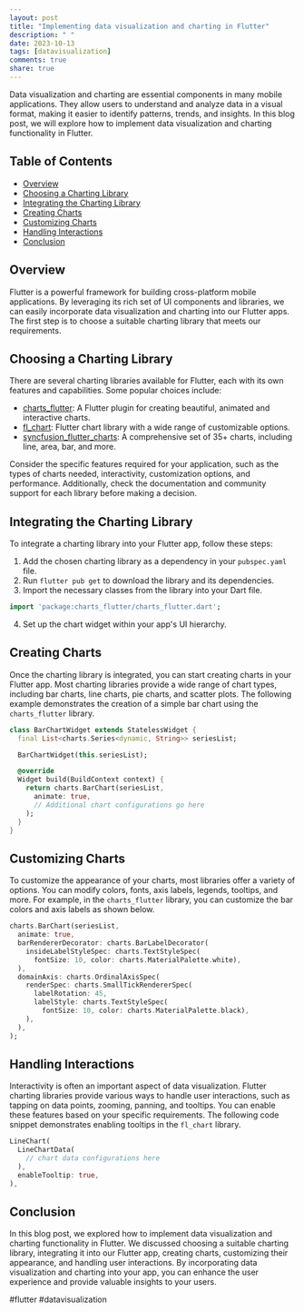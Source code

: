 ```yaml
---
layout: post
title: "Implementing data visualization and charting in Flutter"
description: " "
date: 2023-10-13
tags: [datavisualization]
comments: true
share: true
---
```


Data visualization and charting are essential components in many mobile applications. They allow users to understand and analyze data in a visual format, making it easier to identify patterns, trends, and insights. In this blog post, we will explore how to implement data visualization and charting functionality in Flutter.

## Table of Contents
- [Overview](#overview)
- [Choosing a Charting Library](#choosing-a-charting-library)
- [Integrating the Charting Library](#integrating-the-charting-library)
- [Creating Charts](#creating-charts)
- [Customizing Charts](#customizing-charts)
- [Handling Interactions](#handling-interactions)
- [Conclusion](#conclusion)

## Overview
Flutter is a powerful framework for building cross-platform mobile applications. By leveraging its rich set of UI components and libraries, we can easily incorporate data visualization and charting into our Flutter apps. The first step is to choose a suitable charting library that meets our requirements.

## Choosing a Charting Library
There are several charting libraries available for Flutter, each with its own features and capabilities. Some popular choices include:
- [charts_flutter](https://pub.dev/packages/charts_flutter): A Flutter plugin for creating beautiful, animated and interactive charts.
- [fl_chart](https://pub.dev/packages/fl_chart): Flutter chart library with a wide range of customizable options.
- [syncfusion_flutter_charts](https://pub.dev/packages/syncfusion_flutter_charts): A comprehensive set of 35+ charts, including line, area, bar, and more.

Consider the specific features required for your application, such as the types of charts needed, interactivity, customization options, and performance. Additionally, check the documentation and community support for each library before making a decision.

## Integrating the Charting Library
To integrate a charting library into your Flutter app, follow these steps:

1. Add the chosen charting library as a dependency in your `pubspec.yaml` file.
2. Run `flutter pub get` to download the library and its dependencies.
3. Import the necessary classes from the library into your Dart file.

```dart
import 'package:charts_flutter/charts_flutter.dart';
```

4. Set up the chart widget within your app's UI hierarchy.

## Creating Charts
Once the charting library is integrated, you can start creating charts in your Flutter app. Most charting libraries provide a wide range of chart types, including bar charts, line charts, pie charts, and scatter plots. The following example demonstrates the creation of a simple bar chart using the `charts_flutter` library.

```dart
class BarChartWidget extends StatelessWidget {
  final List<charts.Series<dynamic, String>> seriesList;

  BarChartWidget(this.seriesList);

  @override
  Widget build(BuildContext context) {
    return charts.BarChart(seriesList,
      animate: true,
      // Additional chart configurations go here
    );
  }
}
```

## Customizing Charts
To customize the appearance of your charts, most libraries offer a variety of options. You can modify colors, fonts, axis labels, legends, tooltips, and more. For example, in the `charts_flutter` library, you can customize the bar colors and axis labels as shown below.

```dart
charts.BarChart(seriesList,
  animate: true,
  barRendererDecorator: charts.BarLabelDecorator(
    insideLabelStyleSpec: charts.TextStyleSpec(
      fontSize: 10, color: charts.MaterialPalette.white),
  ),
  domainAxis: charts.OrdinalAxisSpec(
    renderSpec: charts.SmallTickRendererSpec(
      labelRotation: 45,
      labelStyle: charts.TextStyleSpec(
        fontSize: 10, color: charts.MaterialPalette.black),
    ),
  ),
);
```

## Handling Interactions
Interactivity is often an important aspect of data visualization. Flutter charting libraries provide various ways to handle user interactions, such as tapping on data points, zooming, panning, and tooltips. You can enable these features based on your specific requirements. The following code snippet demonstrates enabling tooltips in the `fl_chart` library.

```dart
LineChart(
  LineChartData(
    // chart data configurations here
  ),
  enableTooltip: true,
),
```

## Conclusion
In this blog post, we explored how to implement data visualization and charting functionality in Flutter. We discussed choosing a suitable charting library, integrating it into our Flutter app, creating charts, customizing their appearance, and handling user interactions. By incorporating data visualization and charting into your app, you can enhance the user experience and provide valuable insights to your users.

#flutter #datavisualization
